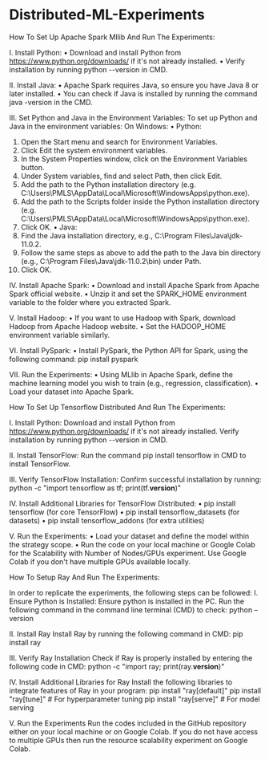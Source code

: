 # Distributed-ML-Experiments 


How To Set Up Apache Spark Mllib And Run The Experiments:

I. Install Python:
•	Download and install Python from https://www.python.org/downloads/  if it's not already installed. 
•	Verify installation by running python --version in CMD.

II. Install Java:
•	Apache Spark requires Java, so ensure you have Java 8 or later installed.
•	You can check if Java is installed by running the command java -version in the CMD.

III. Set Python and Java in the Environment Variables: To set up Python and Java in the environment variables:
On Windows:
•	Python:
1.	Open the Start menu and search for Environment Variables.
2.	Click Edit the system environment variables.
3.	In the System Properties window, click on the Environment Variables button.
4.	Under System variables, find and select Path, then click Edit.
5.	Add the path to the Python installation directory (e.g. C:\Users\PMLS\AppData\Local\Microsoft\WindowsApps\python.exe).
6.	Add the path to the Scripts folder inside the Python installation directory (e.g. C:\Users\PMLS\AppData\Local\Microsoft\WindowsApps\python.exe).
7.	Click OK.
•	Java:
1.	Find the Java installation directory, e.g., C:\Program Files\Java\jdk-11.0.2.
2.	Follow the same steps as above to add the path to the Java bin directory (e.g., C:\Program Files\Java\jdk-11.0.2\bin) under Path.
3.	Click OK.

IV. Install Apache Spark:
•	Download and install Apache Spark from Apache Spark official website.
•	Unzip it and set the SPARK_HOME environment variable to the folder where you extracted Spark.

V. Install Hadoop:
•	If you want to use Hadoop with Spark, download Hadoop from Apache Hadoop website.
•	Set the HADOOP_HOME environment variable similarly.


VI. Install PySpark:
•	Install PySpark, the Python API for Spark, using the following command:
pip install pyspark


VII. Run the Experiments:
•	Using MLlib in Apache Spark, define the machine learning model you wish to train (e.g., regression, classification).
•	Load your dataset into Apache Spark.














How To Set Up Tensorflow Distributed And Run The Experiments:

I. Install Python:
Download and install Python from https://www.python.org/downloads/  if it's not already installed. Verify installation by running python --version in CMD.

II. Install TensorFlow:
Run the command pip install tensorflow in CMD to install TensorFlow.

III. Verify TensorFlow Installation:
Confirm successful installation by running:
python -c "import tensorflow as tf; print(tf.__version__)"

IV. Install Additional Libraries for TensorFlow Distributed:
•	pip install tensorflow (for core TensorFlow)
•	pip install tensorflow_datasets (for datasets)
•	pip install tensorflow_addons (for extra utilities)

V. Run the Experiments:
•	Load your dataset and define the model within the strategy scope.
•	Run the code on your local machine or Google Colab for the Scalability with Number of Nodes/GPUs experiment. Use Google Colab if you don't have multiple GPUs available locally.












How To Setup Ray And Run The Experiments:

In order to replicate the experiments, the following steps can be followed:
I. Ensure Python is Installed:
Ensure python is installed in the PC. Run the following command in the command line terminal (CMD) to check:
python –version

II. Install Ray
Install Ray by running the following command in CMD:
pip install ray

III. Verify Ray Installation
Check if Ray is properly installed by entering the following code in CMD:
python -c "import ray; print(ray.__version__)"

IV. Install Additional Libraries for Ray
Install the following libraries to integrate features of Ray in your program:
pip install "ray[default]"
pip install "ray[tune]"  # For hyperparameter tuning
pip install "ray[serve]"  # For model serving

V. Run the Experiments
Run the codes included in the GitHub repository either on your local machine or on Google Colab. If you do not have access to multiple GPUs then run the resource scalability experiment on Google Colab.


